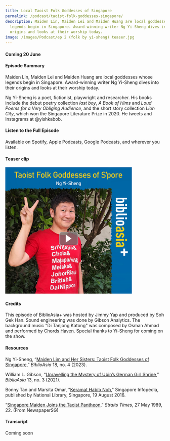 ```yaml
---
title: Local Taoist Folk Goddesses of Singapore
permalink: /podcast/taoist-folk-goddesses-singapore/
description: Maiden Lin, Maiden Lei and Maiden Huang are local goddesses whose
  legends begin in Singapore. Award-winning writer Ng Yi-Sheng dives into their
  origins and looks at their worship today.
image: /images/Podcast/ep 2 (folk by yi-sheng) teaser.jpg
---
```

#### Coming  20 June ###
#### **Episode Summary** ####
Maiden Lin, Maiden Lei and Maiden Huang are local goddesses whose legends begin in Singapore. Award-winning writer Ng Yi-Sheng dives into their origins and looks at their worship today.   

Ng Yi-Sheng is a poet, fictionist, playwright and researcher. His books include the debut poetry collection <i>last boy</i>, <i>A Book of Hims</i> and <i>Loud Poems for a Very Obliging Audience</i>, and the short story collection <i>Lion City</i>, which won the Singapore Literature Prize in 2020. He tweets and Instagrams at @yishkabob.


#### **Listen to the Full Episode** ####
Available on Spotify, Apple Podcasts, Google Podcasts, and wherever you listen.

#### **Teaser clip** ####
<a href=""><img src="/images/Podcast/ep%202%20(folk%20by%20yi-sheng)%20teaser.jpg" style="width:auto; height:400px;"></a>

#### **Credits** ####
This episode of BiblioAsia+ was hosted by Jimmy Yap and produced by Soh Gek Han. Sound engineering was done by Gibson Analytics. The background music "Di Tanjong Katong" was composed by Osman Ahmad and performed by&nbsp;[Chords Haven](https://www.youtube.com/watch?v=uA2v7ka5TAI). Special thanks to Yi-Sheng for coming on the show.

#### **Resources** ####
 Ng Yi-Sheng, “[Maiden Lim and Her Sisters: Taoist Folk Goddesses of Singapore](https://biblioasia.nlb.gov.sg/vol-18/issue-4/jan-mar-2023/taoist-folk-goddesses-singapore/),” <i>BiblioAsia</i> 18, no. 4 (2023). 
 
William L. Gibson, “[Unravelling the Mystery of Ubin’s German Girl Shrine]( https://biblioasia.nlb.gov.sg/vol-17/issue-3/oct-dec-2021/ubinsgermangirlshrine),” <i>BiblioAsia</i> 13, no. 3 (2021).

Bonny Tan and Marsita Omar, "[Keramat Habib Noh](https://eresources.nlb.gov.sg/infopedia/articles/SIP_1573_2009-09-25.html)," Singapore Infopedia, published by National Library, Singapore, 19 August 2016.

“[Singapore Maiden Joins the Taoist Pantheon](http://eresources.nlb.gov.sg/newspapers/Digitised/Article/straitstimes19890527-1.2.29.7.3),” <i>Straits Times</i>, 27 May 1989, 22. (From NewspaperSG) 


#### **Transcript** ####
Coming soon
<!---

[Music playing]

Jimmy  
You're listening to BiblioAsia+, a podcast produced by the National Library of Singapore. At BiblioAsia, we tell stories about Singapore's past: some unfamiliar, others forgotten, all fascinating.

Thanks for joining me today. My name is Jimmy Yap, and I'm the editor-in-chief of BiblioAsia, a publication of the National Library of Singapore. Singapore is a place where many religions coexist. But it's more than that. It's also the birthplace of goddesses – goddesses like Maiden Lim, Maiden Lei and Maiden Huang who have been worshipped in Singapore for maybe a hundred years. Sadly, because of urban redevelopment, these local goddesses no longer have standalone shrines. Today, the statues of Maiden Lim and Maiden Lei sit on an altar in the Chin Leng Keng temple in Bukit Merah, while the tablet of Maiden Huang is housed in a columbarium in Wat Ananda, the oldest Thai Buddhist temple in Singapore. Here to tell us more about them is Ng Yi-Sheng. Yi-Sheng has researched on these local goddesses, and he's written an article in BiblioAsia about them. Yi-Sheng is a poet, fictionist, playwright and researcher. He's also won the Singapore Literature Prize, and not once, but twice. The first for his debut poetry collection entitled [<i>last boy</i>](https://catalogue.nlb.gov.sg/cgi-bin/spydus.exe/ENQ/WPAC/BIBENQ?SETLVL=1&BRN=12798825), and a few years later, for [<i>Lion City</i>](https://catalogue.nlb.gov.sg/cgi-bin/spydus.exe/ENQ/WPAC/BIBENQ?SETLVL=1&BRN=203198961), his collection of short stories. Welcome to the BiblioAsia+, Yi-Sheng. 

Yi-Sheng  
Hi.

Jimmy  
Maybe for the people who haven't read your piece in BiblioAsia, can you give us a quick pocket history of these three people, maybe starting with Maiden Lim.

Yi-Sheng  
The story that the caretaker told me about Maiden Lim is that she was just this ordinary woman, quite virtuous, living in Kampong Henderson, maybe about a hundred years ago. Her husband was a sailor. There was a man in her village called, I think, Mr Tan, who was really attracted to her. So what he did was he made her husband believe that she was being unfaithful. According to some stories, the husband killed her. In other stories, she killed herself by jumping into a well. But her spirit was sensed in the village. Mr Tan, the guy who sabotaged her, ends up going crazy and driving a nail into his own head. So people said, 'Let's just build a shrine.' It was quite popular. It seems that women would often pray there for chap ji kee numbers, lottery numbers.

Jimmy  
This was around the turn of the 20th century?

Yi-Sheng  
Well, the dates seem to be very unclear. The caretaker, Huang Yahong, told me it was about a hundred years ago, and he knows an old woman who was alive at the time of the incident.

Jimmy  
He actually knew of this lady.

Yi-Sheng  
We don't have a lot to prove that she existed as a historical figure.

Jimmy  
The shrine was built along...

Yi-Sheng  
Along Kampong Henderson, on Henderson road.

Jimmy  
Then after that... worshipped presumably mainly by the people who lived in the kampong?

Yi-Sheng  
Yes. Although it seems that her story was passed around... Even my mother who lived in the north of Singapore at Hylam Sua... She said her mum had heard of Lin Guniang [Maiden Lim] and there was a different story claiming that she had suffered sexual violence. That's all she was able to tell. There are probably quite a few other Lin Guniang stories floating around.

Jimmy  
The shrine was here on Henderson Road, but it got moved at some point, right? What's the story behind that?

Yi-Sheng  
Well, this is where it gets political. You see, by the late '70s, Singapore was doing a lot of urban redevelopment. What the folks at Chin Leng Keng, Lin Guniang's shrine, tell me is that there was also a Hindu shrine in the area. I haven't been able to get independent corroboration of this, but my father says there was an Indian community there, so it's possible. The Hindu shrine gets told, "You guys have to relocate because we're doing redevelopment." And they say, "You guys are being racist. You're not telling the Chinese shrine to relocate." So they say, "Okay, well, we'll also tell Lin Guniang's shrine to relocate." And Lin Guniang's shrine goes to this temple that doesn't exist anymore called Yuan Tong Si. Things seemed to be going okay. There were lots of people going to that temple to pray for chap ji kee numbers. 

Jimmy  
And this is the 1970s. 

Yi-Sheng  
Yes. I haven't been able to get a clear, fixed date in the '70s. But we know that in 1977, specifically on the 13th February 1977, something quite dramatic happens. That year, the MP [member of Parliament] for Bukit Merah, Lim Guan Hoo, he collapses from a stroke while at the National Stadium observing a ceremony. A few hours later, the MP for Radin Mas, N. Govindasamy, dies of heart attack in his own home. This is the 13th February 1977 and the wee hours of Valentine's Day 14th February, and it gets reported on Valentine's Day 1977. It's front page...

Jimmy  
That's what people would say, attributing untimely deaths to the shines' removal.

Yi-Sheng  
But people get spooked. People in the civil service as well as on the ground... And the caretaker says there were other deaths happening as well. So one thing that happens is this grassroots leader... He decides to move Lin Guniang to the new combined temple that's made out of other temples which have been demolished.

Jimmy  
This is the one in Bukit Merah?

Yi-Sheng  
Yes, and that's her current place, which is called Zhen Long Gong in Mandarin, or Chin Leng Keng in Hokkien. That's made up of several... Specifically, she's on the altar of Zhen Ren Gong, which is one of the subsidiary temples. They have people bearing the patron god, Baosheng Dadi, on a sedan chair. They go into a trance, and he actually gives his approval in writing by making marks in ashes with this sharp tip on the sedan chair.

Jimmy  
This is the point where they move the the altar to the new temple?

Yi-Sheng  
Yes. It seems like this happened around 1980 or '81, according to the caretaker Huang Yahong. It's hard to get a specific date. It didn't happen overnight. This was actually when the current united temple, Zhen Long Gong, or Chin Leng Keng, was already... The grassroots leader's name was Yeo Chin Hua. He was on the board and his son still helps to give her offerings on the seventh day of the seventh month. Sorry, no, the 15th day of the seventh month. And people still pray to her. It's not a huge number of people. She's not as well known... But the temple says... Interestingly enough, when they need things from LTA or the civil service, somehow things get done quite quickly and promptly. Just in case!

Jimmy  
Let's hope they don't consult her for library fines. Can I find out, what about the other goddesses? You have Maiden Lei as well, right?

Yi-Sheng  
Lei Niangniang's [Maiden Lei's] story is not clear. What the caretaker says... And Huang Yahong has been there since '74, so he's seen a lot of things. He thinks she's been there from the '50s, but she didn't do anything remarkable with her life. She didn't have a remarkable life story. After she passed away, her spirit was sensed in the kampong – and this is Kampong Henderson as well – so she also got a shrine. 

Jimmy  
Oh, she was also from Kampong Henderson.

Yi-Sheng  
Yeah, but she was strange because we don't have a story of how she ended up in Zhen Long Gong. But I should say even though we know so little about Lei Niangniang, she and Lin Guniang get equal billing. Their names are printed next to each other on the lanterns, on the brazier. Their statues stand next to each other.

Jimmy  
Tell us about Maiden Huang. That's a third goddess that you write about. What do we know about her? 

Yi-Sheng  
Huang Guniang, or Ng Kor Niu, lived around Kampong Silat, which was called Gu Ah Sua in Hokkien back then. The story that I got from the Taoist priest Jave Wu's website, which seems have been circulating quite a bit – I'm not sure of its origin – is that she was born in 1866 on the 12th day of the sixth lunar month, and she became a nurse at the Singapore General Hospital. But in the year 1901 she was trying to rescue people in a fire in her kampong. A house collapsed on her and she perished. After that, she had a shrine that was seen in the Heng San Teng temple on Jalan Bukit Merah, and that burned down in 1992. Probably around this time –  although I don't have a clear beginning date –  we saw a shrine to her appear in the Singapore General Hospital area. She actually got a lot of patients and family members of patients who were praying to her. Now, one odd thing is that in 2017 when her shrine at the Singapore General Hospital was being moved, the Xinmin Ribao interviewed a 66-year-old resident of Kampong Silat, and he actually had a very different story. He claimed that she was a woman who had killed herself for love after her family had matchmade her to someone else. That's why her spirit was being worshipped in the... was being pacified in the temple as well. It's unclear which story is true either.

Jimmy  
Or if any of them is. Maiden Huang at this point in our story... Her altar is located on the grounds of the Singapore General Hospital, but it's no longer there.

Yi-Sheng  
In 2017, when SGH decided to do some redevelopment work. Well, having learnt from previous mistakes, they were like, okay, we have to do this properly. So they consulted Taoist priests who had to pray to her and invite her through a ceremony to go elsewhere. We've got these gorgeous photos that friends have taken of the huge paper houses at the huge ceremonies that were done during this time. Surprisingly, her altar piece, which had 'Huang Guniang', her name, written there, seems to have been replaced with a more ornate and newer piece after that. And that was brought to Wat Ananda Metyarama, which is Singapore's oldest Thai Buddhist temple. But it's not in the main temple area; it's in the columbarium area where other dead folks are being laid to rest. But, you know, there are signs saying that she's there and her tablet is quite prominent, so she's still being given her due.

Jimmy  
It seems to me that all these goddesses are worshipped at shrines. Initially they had shrines in whatever location they are, whether it's SGH or Henderson Road or whatever, but then these shrines get moved to temples. So it seems like it's important that a physical manifestation is maintained somewhere. Can these goddesses, for example, be worshipped at home or do you have to go to the temple in order to propitiate them?

Yi-Sheng  
Yeah, they are worshipped at home. In fact, something that I didn't get into in the article was the fact that there are Facebook photos of this large shrine inside an HDB flat where people give offerings to Lin Guniang every year on a special day. They've got huge red cloths printed with her name and it's actually saying "Hongshan Lin Guniang", or "Maiden Lim of Redhill". Even though there are several goddesses called Lin Guniang across the Chinese diaspora, it seems to be this one. But we can't get in contact with them. Of course, this is a more major shrine. There's a good chance that these goddesses – these largely forgotten goddesses who are seen as spirits of dead people – are worshipped on ancestral shrines as well.

Are these perhaps the three best-known goddesses in Singapore? Are there many, many more?

Oh, there are quite a lot. It's people like Ronni Pinsler who have compiled information about this.

Jimmy  
Would you say that these are the some of the better-known ones? Are these the ones just in the south of Singapore?

Yi-Sheng  
I would say they're better known. That's why Jave Wu, the priest, actually called them the "three immortal maidens of Singapore". Which sounds very nice, but there are a lot. Many of whom we don't seem to have any trace of anymore. I found... Around the '50s, there's documentation of worship of Zhu Guniang. I have visited the shrine of Honghua Guniang in, I think, the Katong area. There have been writeups about figures called Liuxiu Guniang, Caifu Xiaoguniang. There are gods as well. There seems to have been a substantial cult to a teenage boy who died during World War II called Yang Tai Ye. The British press called him Hidden Lad, surprisingly.

Jimmy  
Did he get hit by lightning or something? 

Yi-Sheng  
Yeah, I think he did. It's strange because that's not a very dramatic way... that's not a very martyr-like way to die. One thing I've started to realise is that it's not actually the stories of these gods and goddesses which are necessarily so important. The documentation of Zhu Guniang says that she became venerated because when someone set up a shrine to pray to her, he got winning lottery numbers. It's about how effective these gods are. I've been doing personal research about regional worship of folk gods, and there seems to be something quite similar going on with Vietnamese folk gods and goddesses. This emphasis on... not so much on stories, but on: is this god effective? Will this god give you what you want? 

Jimmy  
It's very practical, right? Presumably the better-known ones are known for being more effective in giving you what you want, whether it's money, whether it's winning lottery numbers or whatever.

Yi-Sheng  
But it is a chicken-and-egg situation: the more people go, the more success stories you'll hear about. And you will hear out success stories more than... But this is not to say that I don't believe you're effective, Lin Guniang. I still love you.

Right, okay. As Singapore progresses, is it true that there's less and less worship of local goddesses as people either stop worshipping or they find different religions?

Yes and no. The yes is that, unfortunately, Taoism and especially shamanistic Taoist worship is not seen as a very fashionable religion. My father is a baby-boomer generation... He's actually said that he has Christian friends who tell him he's being very old-fashioned for still carrying out Buddhist rituals. But you do have Buddhist revivals now because there is a great international Buddhist scholarly tradition. Even within the Singapore Taoist community, there is this certain sense of... From the scholarship I've read, this desire to make yourself respectable by de-emphasising the shamanistic, the trance, and saying, 'No, we should talk more about the philosophy.' We still have these huge shamanistic Taoist ceremonies like the Nine Emperor Gods Festival. When Chin Leng Keng reopened, there were like 15 spirit mediums there. Ji Gong was there, Guanyin was there, Nezha was there. I saw all these gods coming to inhabit people's bodies in the middle of an HDB estate. Grab drivers were just stopping to stare, and it was fantastic. 

Jimmy  
When was this again?

Yi-Sheng  
Oh, just a few months ago. I Instagrammed it. It's a huge procession of lorries going around. People say this is rare. I mean, this is real heartland stuff. The direction we've gone for a long time saying that, "Oh, Singapore has to be about rationality and science. So your religion needs to be backed up by a framework of rationality and science." This doesn't fit into that. But the flipside of that is... What I've told people is that as Singapore, as any society gets richer, more prosperous, more internationally recognised, the more we get proud of the stuff that makes us unique, the more we get proud of the stuff that we used to hide away claiming, "Oh, we don't want the neighbours to see this." Hey, we're already respected, we should be proud of our whole selves.

Jimmy  
Thanks for talking to us about this. What are you working on now? Are you doing more research into these gods and goddesses?

Yi-Sheng  
I'm not doing a special project right now. Like I said, I'm an amateur. If prompted, like if I get asked to, say, do another article, then I probably might. But right now I'm actually trying to do more background research. There's a wonderful book called The Way That Lives in the Hearts that is about Taoist practice in Penang that I'm reading. But that's more of my personal interest stuff that goes along with my interest in Southeast Asian literature and history and myth. I do a book column, so I'm also trying to read more of the black diasporic races for Black History Month in February. I am also doing work for the computer game company I'm working for. I am trying to get my novels published overseas, one of which is a supernatural crime thriller and the other one is a retelling of the rise of Sang Nila Utama with actual historical research.

Jimmy  
Oh, fantastic. These have been written already?

Yi-Sheng  
Yes, these have been written. The irony is I realised I'm at a good enough point in my career where it would not be hard to get these published in Singapore, and I just want to see whether I could get these on a bigger platform. I don't know if I can, but I'm just going to try for a while.

Jimmy  
Yi-Sheng, thank you for talking to us about the goddesses. At this part of the podcast, what we do is that we ask our guests an identical bunch of questions, and this gives us a sense of who these people are and what they're interested in. So, let me ask you: who do you think is the coolest person in Singapore history?

Yi-Sheng  
I feel like it's [Habib Noh](https://eresources.nlb.gov.sg/infopedia/articles/SIP_1573_2009-09-25.html). He is, according to folklore, an early-19th-century guy who came over I think from around Penang, probably a Peranakan. He comes to Singapore... They say he works as a clerk, but he goes into religious trances. He takes food from the market and gives it to the poor. And when they put him in jail, he just teleports to Mecca because he's got mystic powers. He's a keramat hidup, a living saint. When he dies, his tomb becomes a site of reverence for people of all races. The Maqam Habib Noh is still there at Tanjong Pagar. I've got friends who have been there to pray for their exam results.

Jimmy  
Which historical figure would you like to have dinner with?

Yi-Sheng  
I'm kind of curious about Rajendra Chola II. I'm interested in him because he was the Chola emperor who in the year 1025 went on an expedition and conquered/colonised a bunch of Southeast Asia, including Singapore. According to the Sulalatus Salatin, also called the Sejarah Melayu, while he's in Singapore, he creates a glass submarine, goes to the bottom of the ocean, hooks up with a mermaid and that's how Sang Nila Utama gets born.

Jimmy  
Let me ask you: what do you think is the most underrated or intriguing period of history?

Yi-Sheng  
I'm really intrigued by precolonial Singapore history. I feel like I've been very parochial just thinking about this in terms of Singapore history. So let's widen this a bit. Precolonial Southeast Asian history is fascinating and complex. Full of larger-than-life figures. I mentioned Rajendra Chola. In Singapore history there's the fascinating figure of Wan Sri Bini, the queen of Bentan who actually gave Sang Nila Utama funding. It says that he got from her the men, horses and elephants to found the city of Singapore. It also mentions that she invented the nobat, the royal orchestral tradition, and she visited Arabia. This is 13th-century stuff. There's actually a lot of stories of powerful women as well as men in the history of precolonial Southeast Asia, especially Island Southeast Asia as well. 

Jimmy  
What book is on your nightstand at the moment? 

Yi-Sheng  
I'm reading [<i>African Psycho</i>](https://catalogue.nlb.gov.sg/cgi-bin/spydus.exe/ENQ/WPAC/BIBENQ?SETLVL=1&BRN=204032021) by the Congolese writer, Alain Mbanckou. I'm probably mispronouncing his name. I have an iPad in my bag because I'm getting my way through all of [William L. Gibson's 1156-page PDF about <i>keramat</i>](https://www.academia.edu/88697484/Complete_Catalog_of_Keramat_in_Singapore) in Singapore. Luckily a lot of it is pictures.

Complete the sentence: history is....

Everything.

Good, I like that. BiblioAsia is...

BiblioAsia is that sweet spot between academic journals and magazines for the masses. You know, I got a PhD... I've published an article about artistic representations of Raffles for <i>Journal of Southeast Asian Studies</i>, and I got approached to do it for BiblioAsia, and I was like, yes, now people will actually read this damn thing. I got to do a very different, perhaps more interesting, take on that. I really do feel like this is important.

Jimmy  
For everyone who's interested in learning more about what Yi-Sheng has written about the homegrown goddesses of Singapore, please check out Yi-Sheng's article, "[Maiden Lim and Her Sisters](https://biblioasia.nlb.gov.sg/vol-18/issue-4/jan-mar-2023/taoist-folk-goddesses-singapore/)" on the BiblioAsia website at BiblioAisa.nlb.gov.sg. Thank you very much, Yi-Sheng, for joining us today. If you've enjoyed this episode, subscribe to the podcast and the BiblioAsia newsletter. Thank you for joining me on BiblioAsia+.

 

--->

